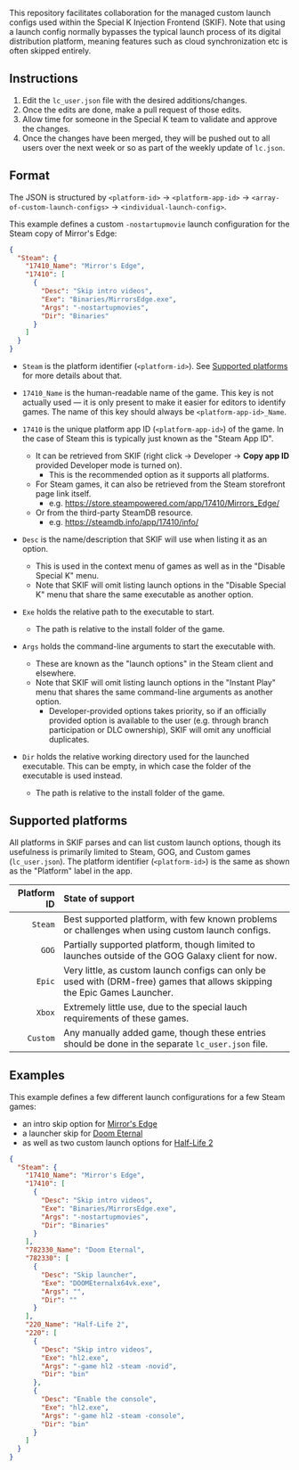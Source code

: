 This repository facilitates collaboration for the managed custom launch configs used within the Special K Injection Frontend (SKIF).
Note that using a launch config normally bypasses the typical launch process of its digital distribution platform, meaning features such as cloud synchronization etc is often skipped entirely.

## Instructions

1. Edit the `lc_user.json` file with the desired additions/changes.
2. Once the edits are done, make a pull request of those edits.
3. Allow time for someone in the Special K team to validate and approve the changes.
4. Once the changes have been merged, they will be pushed out to all users over the next week or so as part of the weekly update of `lc.json`.

## Format

The JSON is structured by `<platform-id>` -> `<platform-app-id>` -> `<array-of-custom-launch-configs>` -> `<individual-launch-config>`.

This example defines a custom `-nostartupmovie` launch configuration for the Steam copy of Mirror's Edge:

```json
{
  "Steam": {
    "17410_Name": "Mirror's Edge",
    "17410": [
      {
        "Desc": "Skip intro videos",
        "Exe": "Binaries/MirrorsEdge.exe",
        "Args": "-nostartupmovies",
        "Dir": "Binaries"
      }
    ]
  }
}
```

* `Steam` is the platform identifier (`<platform-id>`). See [Supported platforms](#supported-platforms) for more details about that.

* `17410_Name` is the human-readable name of the game. This key is not actually used &mdash; it is only present to make it easier for editors to identify games. The name of this key should always be `<platform-app-id>_Name`.

* `17410` is the unique platform app ID (`<platform-app-id>`) of the game. In the case of Steam this is typically just known as the "Steam App ID".
  * It can be retrieved from SKIF (right click -> Developer -> **Copy app ID** provided Developer mode is turned on).
     * This is the recommended option as it supports all platforms.
  * For Steam games, it can also be retrieved from the Steam storefront page link itself.
     * e.g. https://store.steampowered.com/app/17410/Mirrors_Edge/
  * Or from the third-party SteamDB resource.
    * e.g. https://steamdb.info/app/17410/info/

* `Desc` is the name/description that SKIF will use when listing it as an option.
  * This is used in the context menu of games as well as in the "Disable Special K" menu.
  * Note that SKIF will omit listing launch options in the "Disable Special K" menu that share the same executable as another option.

* `Exe` holds the relative path to the executable to start.
  * The path is relative to the install folder of the game.

* `Args` holds the command-line arguments to start the executable with.
  * These are known as the "launch options" in the Steam client and elsewhere.
  * Note that SKIF will omit listing launch options in the "Instant Play" menu that shares the same command-line arguments as another option.
    * Developer-provided options takes priority, so if an officially provided option is available to the user (e.g. through branch participation or DLC ownership), SKIF will omit any unofficial duplicates.

* `Dir` holds the relative working directory used for the launched executable. This can be empty, in which case the folder of the executable is used instead.
  * The path is relative to the install folder of the game.

## Supported platforms

All platforms in SKIF parses and can list custom launch options, though its usefulness is primarily limited to Steam, GOG, and Custom games (`lc_user.json`).
The platform identifier (`<platform-id>`) is the same as shown as the "Platform" label in the app.

| Platform ID         | State of support                                                                                                           |
| ------------------: | :------------------------------------------------------------------------------------------------------------------------- |
| `Steam`             | Best supported platform, with few known problems or challenges when using custom launch configs.                           |
| `GOG`               | Partially supported platform, though limited to launches outside of the GOG Galaxy client for now.                         |
| `Epic`              | Very little, as custom launch configs can only be used with (DRM-free) games that allows skipping the Epic Games Launcher. |
| `Xbox`              | Extremely little use, due to the special lauch requirements of these games.                                                |
| `Custom`            | Any manually added game, though these entries should be done in the separate `lc_user.json` file.                          |

## Examples

This example defines a few different launch configurations for a few Steam games:

* an intro skip option for [Mirror's Edge](https://steamdb.info/app/17410/)
* a launcher skip for [Doom Eternal](https://steamdb.info/app/782330/)
* as well as two custom launch options for [Half-Life 2](https://steamdb.info/app/220/)

```json
{
  "Steam": {
    "17410_Name": "Mirror's Edge",
    "17410": [
      {
        "Desc": "Skip intro videos",
        "Exe": "Binaries/MirrorsEdge.exe",
        "Args": "-nostartupmovies",
        "Dir": "Binaries"
      }
    ],
    "782330_Name": "Doom Eternal",
    "782330": [
      {
        "Desc": "Skip launcher",
        "Exe": "DOOMEternalx64vk.exe",
        "Args": "",
        "Dir": ""
      }
    ],
    "220_Name": "Half-Life 2",
    "220": [
      {
        "Desc": "Skip intro videos",
        "Exe": "hl2.exe",
        "Args": "-game hl2 -steam -novid",
        "Dir": "bin"
      },
      {
        "Desc": "Enable the console",
        "Exe": "hl2.exe",
        "Args": "-game hl2 -steam -console",
        "Dir": "bin"
      }
    ]
  }
}
```
